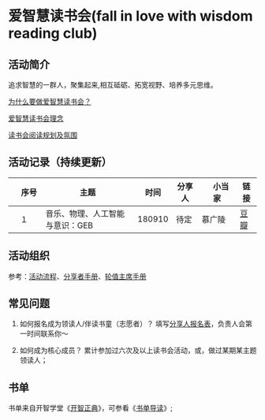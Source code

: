 # 爱智慧读书会(fall in love with wisdom reading club)
## 活动简介
追求智慧的一群人，聚集起来,相互砥砺、拓宽视野、培养多元思维。

[为什么要做爱智慧读书会？](https://github.com/WangYuBo/fallin-wisdom-reading-club/blob/master/doc/why.md)

[爱智慧读书会理念](https://github.com/WangYuBo/fallin-wisdom-reading-club/blob/master/doc/ideas.md)

[读书会阅读规划及氛围](https://github.com/WangYuBo/fallin-wisdom-reading-club/blob/master/doc/fallin-wisedom-reading-club-plan.md)


## 活动记录（持续更新）
| 　序号　|  主题  |  时间  |  分享人  | 　小当家　| 链接  |
| -- | -- | --| -- | -- | -- |
|　１　|  音乐、物理、人工智能与意识：GEB   |  180910 | 待定 |慕广陵 | [豆瓣](https://www.douban.com/event/31006743/)  |



## 活动组织

参考：[活动流程]()、[分享者手册]()、[轮值主席手册]()

## 常见问题
1. 如何报名成为领读人/伴读书童（志愿者）？
填写[分享人报名表]()，负责人会第一时间联系你～

2. 如何成为核心成员？
累计参加过六次及以上读书会活动，或，做过某期某主题领读人；


## 书单
书单来自开智学堂《[开智正典](https://www.douban.com/doulist/41691053/)》，可参看《[书单导读](https://mp.weixin.qq.com/s?__biz=MzA4ODM4ODQ3MQ==&mid=400064046&idx=1&sn=a138f459257a14f03f967af8d6160df2#rd)》;
